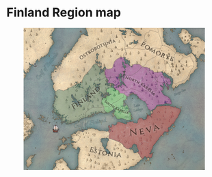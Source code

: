 # Finland Region map

<figure><img src="../../.gitbook/assets/image.webp" alt=""><figcaption></figcaption></figure>
